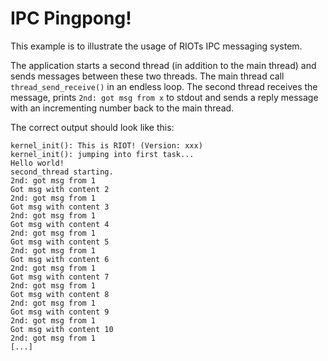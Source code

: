 IPC Pingpong!
=============

This example is to illustrate the usage of RIOTs IPC messaging system.

The application starts a second thread (in addition to the main thread) and sends messages between
these two threads. The main thread call `thread_send_receive()` in an endless loop. The second
thread receives the message, prints `2nd: got msg from x` to stdout and sends a reply message with
an incrementing number back to the main thread.

The correct output should look like this:
```
kernel_init(): This is RIOT! (Version: xxx)
kernel_init(): jumping into first task...
Hello world!
second_thread starting.
2nd: got msg from 1
Got msg with content 2
2nd: got msg from 1
Got msg with content 3
2nd: got msg from 1
Got msg with content 4
2nd: got msg from 1
Got msg with content 5
2nd: got msg from 1
Got msg with content 6
2nd: got msg from 1
Got msg with content 7
2nd: got msg from 1
Got msg with content 8
2nd: got msg from 1
Got msg with content 9
2nd: got msg from 1
Got msg with content 10
2nd: got msg from 1
[...]
```
